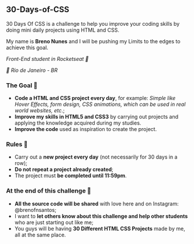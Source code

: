 ## 30-Days-of-CSS

30 Days Of CSS is a challenge to help you improve your coding skills by doing mini daily projects using HTML and CSS.

My name is **Breno Nunes** and I will be pushing my Limits to the edges to achieve this goal.

_Front-End student in Rocketseat 🚀_ 

_📍 Rio de Janeiro - BR_

  
  ### The Goal 🎯 
  
  * **Code a HTML and CSS project every day**, for example: _Simple like Hover Effects, form design, CSS animations, which can be used in real world websites, etc_.;
  * **Improve my skills in HTML5 and CSS3** by carrying out projects and applying the knowledge acquired during my studies.
  * **Improve the code** used as inspiration to create the project.
  
  ### Rules 📖
  
  * Carry out a **new project every day** (not necessarily for 30 days in a row);
  * **Do not repeat a project already created**;
  * The project must **be completed until 11:59pm**.
  
  ### At the end of this challenge 🥇
  
  * **All the source code will be shared** with love here and on Instagram: @brenofnsantos;
  * I want to **let others know about this challenge and help other students** who are just starting out like me;
  * You guys will be having **30 Different HTML CSS Projects** made by me, all at the same place.
